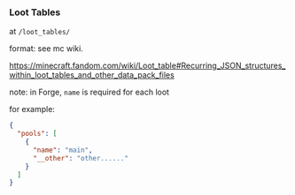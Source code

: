### Loot Tables

at `/loot_tables/`

format: see mc wiki.

https://minecraft.fandom.com/wiki/Loot_table#Recurring_JSON_structures_within_loot_tables_and_other_data_pack_files

note: in Forge, `name` is required for each loot

for example: 

```json
{
  "pools": [
    {
      "name": "main",
      "__other": "other......"
    }
  ]
}
```